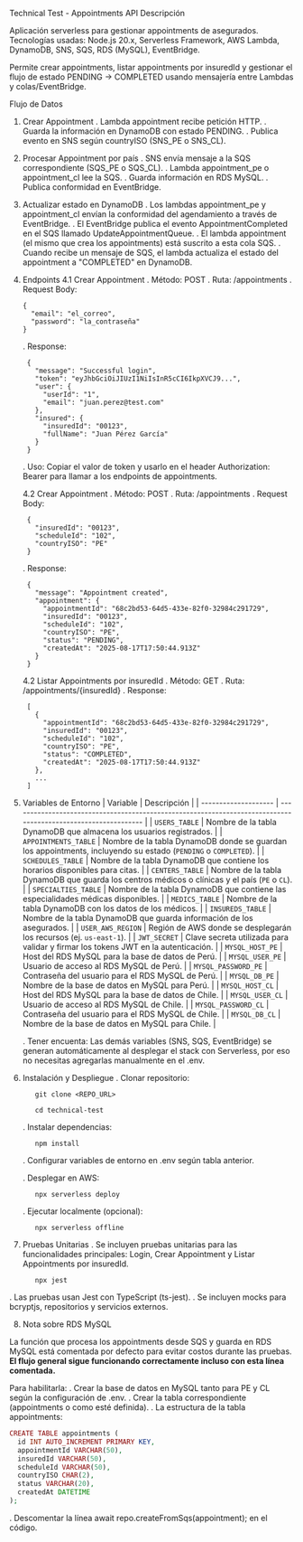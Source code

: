 Technical Test - Appointments API
Descripción

Aplicación serverless para gestionar appointments de asegurados.
Tecnologías usadas: Node.js 20.x, Serverless Framework, AWS Lambda, DynamoDB, SNS, SQS, RDS (MySQL), EventBridge.

Permite crear appointments, listar appointments por insuredId y gestionar el flujo de estado PENDING → COMPLETED usando mensajería entre Lambdas y colas/EventBridge.

Flujo de Datos

1. Crear Appointment
  . Lambda appointment recibe petición HTTP.
  . Guarda la información en DynamoDB con estado PENDING.
  . Publica evento en SNS según countryISO (SNS_PE o SNS_CL).

2. Procesar Appointment por país
  . SNS envía mensaje a la SQS correspondiente (SQS_PE o SQS_CL).
  . Lambda appointment_pe o appointment_cl lee la SQS.
  . Guarda información en RDS MySQL.
  . Publica conformidad en EventBridge.

3. Actualizar estado en DynamoDB
  . Los lambdas appointment_pe y appointment_cl envían la conformidad del agendamiento a través de EventBridge.
  . El EventBridge publica el evento AppointmentCompleted en el SQS llamado UpdateAppointmentQueue.
  . El lambda appointment (el mismo que crea los appointments) está suscrito a esta cola SQS.
  . Cuando recibe un mensaje de SQS, el lambda actualiza el estado del appointment a "COMPLETED" en DynamoDB.

4. Endpoints
4.1 Crear Appointment
    . Método: POST
    . Ruta: /appointments
    . Request Body:

      ```
      {
        "email": "el_correo",
        "password": "la_contraseña"
      }
      ```

    . Response:

        {
          "message": "Successful login",
          "token": "eyJhbGciOiJIUzI1NiIsInR5cCI6IkpXVCJ9...",
          "user": {
            "userId": "1",
            "email": "juan.perez@test.com"
          },
          "insured": {
            "insuredId": "00123",
            "fullName": "Juan Pérez García"
          }
        }
  
    . Uso: Copiar el valor de token y usarlo en el header Authorization: Bearer <token> para llamar a los endpoints de appointments.

    4.2 Crear Appointment
      . Método: POST
      . Ruta: /appointments
      . Request Body:

        {
          "insuredId": "00123",
          "scheduleId": "102",
          "countryISO": "PE"
        }

    . Response:
    
        {
          "message": "Appointment created",
          "appointment": {
            "appointmentId": "68c2bd53-64d5-433e-82f0-32984c291729",
            "insuredId": "00123",
            "scheduleId": "102",
            "countryISO": "PE",
            "status": "PENDING",
            "createdAt": "2025-08-17T17:50:44.913Z"
          }
        }

    4.2 Listar Appointments por insuredId
      . Método: GET
      . Ruta: /appointments/{insuredId}
      . Response:

        [
          {
            "appointmentId": "68c2bd53-64d5-433e-82f0-32984c291729",
            "insuredId": "00123",
            "scheduleId": "102",
            "countryISO": "PE",
            "status": "COMPLETED",
            "createdAt": "2025-08-17T17:50:44.913Z"
          },
          ...
        ]

5. Variables de Entorno
  | Variable             | Descripción                                                                                                    |
  | -------------------- | -------------------------------------------------------------------------------------------------------------- |
  | `USERS_TABLE`        | Nombre de la tabla DynamoDB que almacena los usuarios registrados.                                             |
  | `APPOINTMENTS_TABLE` | Nombre de la tabla DynamoDB donde se guardan los appointments, incluyendo su estado (`PENDING` o `COMPLETED`). |
  | `SCHEDULES_TABLE`    | Nombre de la tabla DynamoDB que contiene los horarios disponibles para citas.                                  |
  | `CENTERS_TABLE`      | Nombre de la tabla DynamoDB que guarda los centros médicos o clínicas y el país (`PE` o `CL`).                               |
  | `SPECIALTIES_TABLE`  | Nombre de la tabla DynamoDB que contiene las especialidades médicas disponibles.                               |
  | `MEDICS_TABLE`       | Nombre de la tabla DynamoDB con los datos de los médicos.                                                      |
  | `INSUREDS_TABLE`     | Nombre de la tabla DynamoDB que guarda información de los asegurados.                                          |
  | `USER_AWS_REGION`    | Región de AWS donde se desplegarán los recursos (ej. `us-east-1`).                                             |
  | `JWT_SECRET`         | Clave secreta utilizada para validar y firmar los tokens JWT en la autenticación.                              |
  | `MYSQL_HOST_PE`      | Host del RDS MySQL para la base de datos de Perú.                                                              |
  | `MYSQL_USER_PE`      | Usuario de acceso al RDS MySQL de Perú.                                                                        |
  | `MYSQL_PASSWORD_PE`  | Contraseña del usuario para el RDS MySQL de Perú.                                                              |
  | `MYSQL_DB_PE`        | Nombre de la base de datos en MySQL para Perú.                                                                 |
  | `MYSQL_HOST_CL`      | Host del RDS MySQL para la base de datos de Chile.                                                             |
  | `MYSQL_USER_CL`      | Usuario de acceso al RDS MySQL de Chile.                                                                       |
  | `MYSQL_PASSWORD_CL`  | Contraseña del usuario para el RDS MySQL de Chile.                                                             |
  | `MYSQL_DB_CL`        | Nombre de la base de datos en MySQL para Chile.                                                                |
  
    . Tener encuenta: Las demás variables (SNS, SQS, EventBridge) se generan automáticamente al desplegar el stack con Serverless, por eso no necesitas agregarlas manualmente en el .env.

6. Instalación y Despliegue
  . Clonar repositorio:

          git clone <REPO_URL>

          cd technical-test
          
    . Instalar dependencias:
          
          npm install

    . Configurar variables de entorno en .env según tabla anterior.
    
    . Desplegar en AWS:
  
          npx serverless deploy

    . Ejecutar localmente (opcional):
          
          npx serverless offline

7. Pruebas Unitarias
  . Se incluyen pruebas unitarias para las funcionalidades principales: Login, Crear Appointment y Listar Appointments por insuredId.

          npx jest

  . Las pruebas usan Jest con TypeScript (ts-jest).
  . Se incluyen mocks para bcryptjs, repositorios y servicios externos.

8. Nota sobre RDS MySQL

La función que procesa los appointments desde SQS y guarda en RDS MySQL está comentada por defecto para evitar costos durante las pruebas.
**El flujo general sigue funcionando correctamente incluso con esta línea comentada.**

Para habilitarla:
  . Crear la base de datos en MySQL tanto para PE y CL según la configuración de .env.
  . Crear la tabla correspondiente (appointments o como esté definida).
  . La estructura de la tabla appointments:

  ```php
  CREATE TABLE appointments (
    id INT AUTO_INCREMENT PRIMARY KEY, 
    appointmentId VARCHAR(50), 
    insuredId VARCHAR(50),
    scheduleId VARCHAR(50),
    countryISO CHAR(2),
    status VARCHAR(20),
    createdAt DATETIME
  );
  ```

  . Descomentar la línea await repo.createFromSqs(appointment); en el código.